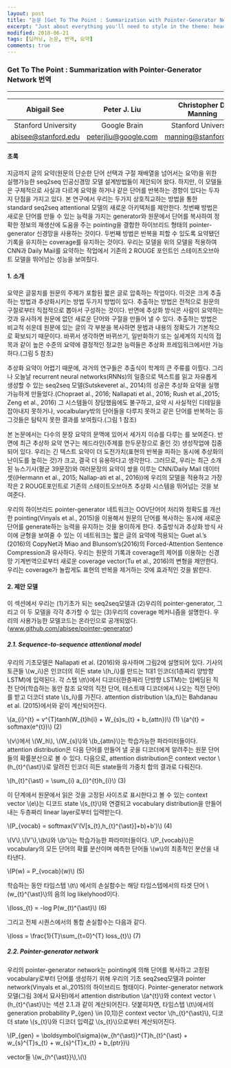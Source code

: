 ```yaml
---
layout: post
title: "논문 [Get To The Point : Summarization with Pointer-Generator Network] 변역" 
excerpt: "Just about everything you'll need to style in the theme: headings, paragraphs, blockquotes, tables, code blocks, and more."
modified: 2018-06-21
tags: [딥러닝, 논문, 번역, 요약]
comments: true
---
```




### Get To The Point : Summarization with Pointer-Generator Network 번역
-----------------------------------------------------------------------------------------------

| Abigail See         | Peter J. Liu         | Christopher D. Manning | 
| :-----------------: | :------------------: | :--------------------: |
| Stanford University | Google Brain         | Stanford University    |
| abisee@stanford.edu | peterjliu@google.com | manning@stanford.edu   |


#### 초록
지금까지 글의 요약(원문의 단순한 단어 선택과 구절 재배열을 넘어서는 요약)을 위한 실행가능한 seq2seq 인공신경망 모델 설계방법들이 제안되어 왔다.
하지만, 이 모델들은 구체적으로 사실과 다르게 요약을 하거나 같은 단어를 반복하는 경향이 있다는 두자지 단점을 가지고 있다.
본 연구에서 우리는 두가지 상호직교하는 방법을 통한 standard seq2seq attentional 모델의 새로운 아키텍처를 제안한다.
첫번째 방법은 새로운 단어를 만들 수 있는 능력을 가지는 generator와 원문에서 단어를 복사하여 정확한 정보의 재생산에 도움을 주는 pointing을 결합한 하이브리드 형태의 pointer-generator 신경망을 사용하는 것이다.
두번째 방법은 반복을 피할 수 있도록 요약됐던 기록을 유지하는 coverage를 유지하는 것이다.
우리는 모델을 위의 모델을 적용하여 CNN과 Daily Mail를 요약하는 작업에서 기존의 2 ROUGE 포인트인 스테이츠오브아트 모델을 뛰어넘는 성능을 보여줬다.

#### 1. 소개
요약은 글뭉치를 원문의 주제가 포함된 짧은 글로 압축하는 작업이다. 이것은 크게 추출하는 방법과 추상화시키는 방법 두가지 방법이 있다. 
추출하는 방법은 전적으로 원문의 구절로부터 직접적으로 뽑아서 구성하는 것이다. 
반면에 추상화 방식은 사람이 요약하는 것과 유사하게 원문에 없던 새로운 단어와 구절을 만들어 낼 수 있다.
추출하는 방법은 비교적 쉬운데 원문에 있는 글의 각 부분을 복사하면 문법과 내용의 정확도가 기본적으로 확보되기 때문이다. 
바뀌서 생각하면 바뀌쓰기, 일반화하기 또는 실세계의 지식의 접목과 같이 높은 수준의 요약에 결정적인 정교한 능력들은 추상화 프레임워크에서만 가능하다.(그림 5 참초)

추상화 요약이 어렵기 때문에, 과거의 연구들은 추출식이 학계의 큰 주류를 이뤘다. 그리나 오늘날 recurrent neural networks(RNNs)의 일종으로 텍스트를 읽고 자유롭게 생성할 수 있는 seq2seq 모델(Sutskeveret al., 2014)의 성공은 추상화 요약을 실행가능하게 만들었다.(Chopraet al., 2016; Nallapati et al., 2016; Rush et al.,2015; Zeng et al., 2016)
그 시스템들이 장담했음에도 불구하고, 요약 시 사실적인 디테일을 잡아내지 못하거나, vocalbulary밖의 단어들을 다루지 못하고 같은 단어를 반복하는 등 그것들은 탐탁지 못한 결과를 보여줬다.(그림 1 참조)

본 논문에서는 다수의 문장 요약의 문맥에 있어서 세가지 이슈를 다루는 를 보여준다. 반면에 최근 추상하 요약 연구는 헤드라인(주제를 한두문장으로 줄인 것) 생성작업에 집중되어 있다.
우리는 긴 텍스트 요약이 더 도전가치(표현의 반복을 피하는 동시에 추상화의 난이도를 높히는 것)가 크고, 결국 더 유용하다고 생각한다. 
그러므로, 우리는 최근 소개된 뉴스기사(평균 39문장)와 여러문장의 요약이 쌍을 이루는 CNN/Daily Mail 데이터셋((Hermann et al., 2015; Nallap-ati et al., 2016))에 우리의 모델을 적용하고 가장 작은 2 ROUGE포인트로 기존의 스테이트오브아츠 추상화 시스템을 뛰어넘는 것을 보여준다.

우리의 하이브리드 pointer-generator 네트워크는 OOV단어어 처리와 정확도를 개선한 pointing(Vinyals et al., 2015)을 이용해서 원문의 단어를 복사하는 동시에 새로운 단어를 generate하는 능력을 유지하는 것을 용이하게 한다.
추출방식과 추상화 방식 사이에 균형을 보여줄 수 있는 이 네트워크는 짧은 글의 요약에 적용되는 Guet al.’s (2016)의 CopyNet과 Miao and Blunsom’s(2016)의 Forced-Attention Sentence Compression과 유사하다.
우리는 원문의 기록과 coverage의 제어를 이용하는 신경망 기계번역으로부터 새로운 coverage vector(Tu et al., 2016)의 변형을 제안한다.
우리는 coverage가 놀랍게도 표현의 반복을 제거하는 것에 효과적인 것을 밝힌다.

#### 2. 제안 모델
이 섹션에서 우리는 (1)기초가 되는 seq2seq모델과 (2)우리의 pointer-generator, 그리고 이 두 모델을 각각 추가할 수 있는 (3)우리의 coverage 메커니즘을 설명한다.
우리의 사용가능한 모델코드는 온라인으로 공개되었다.(www.github.com/abisee/pointer-generator)

##### 2.1. Sequence-to-sequence attentional model
우리의 기초모델은 Nallapati et al. (2016)와 유사하며 그림2에 설명되어 있다.
기사의 토큰들 \\(w_i\\)은 인코더의 히든 state \\(h_i\\)를 만드는 1대1 인코더(1층짜리 양방향 LSTM)에 입력된다.
각 스탭 \\(t\\)에서 디코더(한층짜리 단방향 LSTM)는 임베딩된 직전 단어(학습하는 동안 참조 요약의 직전 단어, 테스트때 디코더에서 나오는 직전 단어)를 받고 더코더 state \\(s_i\\)를 가진다.
attention distribution \\(a_t\\)는 Bahdanau et al. (2015)에서와 같이 계산되어진다.


\\(a_{i}^{t} = v^{T}tanh(W_{t}h{i} + W_{s}s_{t} + b_{attn})\\)      (1)
\\(a^{t} = softmax(e^{t})\\)                                        (2)


\\(v\\)에서 \\(W_h\\), \\(W_{s}\\)와 \\(b_{attn}\\)는 학습가능한 파라미터들이다.
attention distribution은  다음 단어를 만들어 낼 곳을 디코더에게 알려주는 원문 단어들의 확률분산으로 볼 수 있다.
다음으로, attention distribution은 context vector \\(h_{t}^{\ast}\\)로 알려진 인코더 히든 state들의 가중치 합의 결과로 다뤄진다.


\\(h_{t}^{\ast} = \sum_{i} a_{i}^{t}h_{i}\\)                           (3)


이 단계에서 원문에서 읽은 것을 고정된 사이즈로 표시한다고 볼 수 있는 context vector \\(e\\)는 디코드 state \\(s_{t}\\)와 연결되고 vocabulary distribution을 만들어내는 두층짜리 linear layer로부터 입력받는다.


\\(P_{vocab} = softmax(V'(V[s_{t},h_{t}^{\ast}]+b)+b')\\)              (4)


\\(V\\),\\(V'\\),\\(b\\)와 \\(b'\\)는 학습가능한 파라미터들이다.
\\(P_{vocab}\\)은 vocabulary의 모든 단어의 확률 분산이며 예측한 단어들 \\(w\\)의 최종적인 분산을 내타낸다.


\\(P(w) = P_{vocab}(w)\\)                                           (5)

학습하는 동안 타임스텝 \\(t\\) 에서의 손실함수는 해당 타임스텝에서의 타겟 단어 \\(w_{t}^{\ast}\\)의 음의 log likelyhood이다.


\\(loss_{t} = -log P(w_{t)^{\ast}\\)                                     (6)


그리고 전체 시퀀스에서의 통합 손실함수는 다음과 같다.


\\(loss = \frac{1}{T}\sum_{t=0}^{T} loss_{t}\\)                     (7)


##### 2.2. Pointer-generator network
우리의 pointer-generator network는 pointing에 의해 단어를 복사하고 고정된 vocabulary로부터 단어를 생성하기 위해 우리의 기초 seq2seq모델과 pointer network(Vinyals et al.,2015)의 하이브리드 형태이다.
Pointer-generator network 모델(그림 3에서 묘사된)에서 attention distribution \\(a^{t}\\)와 context vector \\(h_{t}^{\ast}\\)는 색션 2.1.과 같이 계산되어진다. 
덧붙히자면, 타임스텝 \\(t\\)에서의 generation probability P_{gen} \in [0,1])은 context vector \\(h_{t}^{\ast}\\), 디코더 state \\(s_{t}\\)와 디코더 입력값 \\(s_{t}\\)으로부터 계산되어진다.


\\(P_{gen} = \boldsymbol{\sigma}(w_{h^{\ast}}^{T}h_{t}^{\ast} + w_{s}^{T}s_{t} + w_{s}^{T}x_{t} + b_{ptr})\\)


vector들 \\(w_{h^{\ast}}\\),\\(\\)

